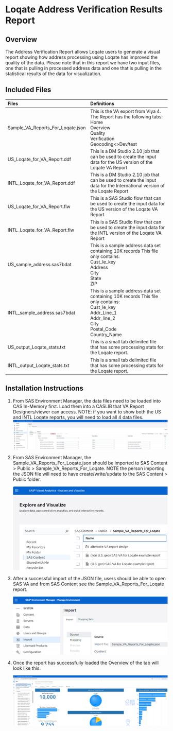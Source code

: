 # Loqate Address Verification Results Report 

## Overview

The Address Verification Report allows Loqate users to generate a visual report showing how address processing using Loqate has improved the quality of the data.  Please note that in this report we have two input files, one that is pulling in processed address data and one that is pulling in the statistical results of the data for visualization.

## Included Files

| Files                             | Definitions                                                  |
| :-------------------------------- | :----------------------------------------------------------- |
| Sample_VA_Reports_For_Loqate.json | This is the VA export from Viya 4.  The Report has the following tabs:<br>Home<br>Overview<br>Quality<br>Verification<br>Geocoding<>Dev/test |
| US_Loqate_for_VA_Report.ddf       | This is a DM Studio 2.10 job that can be used to create the input data for the US version of the Loqate VA Report |
| INTL_Loqate_for_VA_Report.ddf     | This is a DM Studio 2.10 job that can be used to create the input data for the International version of the Loqate Report |
| US_Loqate_for_VA_Report.flw       | This is a SAS Studio flow that can be used to create the input data for the US version of the Loqate VA Report |
| INTL_Loqate_for_VA_Report.flw     | This is a SAS Studio flow that can be used to create the input data for the INTL version of the Loqate VA Report |
| US_sample_address.sas7bdat        | This is a sample address data set containing 10K records  This file only contains:<br>Cust_le_key<br/>Address<br/>City<br/>State<br/>ZIP |
| INTL_sample_address.sas7bdat      | This is a sample address data set containing 10K records  This file only contains:<br/>Cust_le_key<br/>Addr_Line_1<br/>Addr_line_2<br/>City<br/>Postal_Code<br/>Country_Name |
| US_output_Loqate_stats.txt        | This is a small tab delimited file that has some processing stats for the Loqate report. |
| INTL_output_Loqate_stats.txt      | This is a small tab delimited file that has some processing stats for the Loqate report. |

## Installation Instructions

1. From SAS Environment Manager, the data files need to be loaded into CAS In-Memory first.  Load them into a CASLIB that VA Report Designers/viewer can access.  NOTE:  if you want to show both the US and INTL Loqate reports, you will need to load all 4 data files.
    ![](Images/Step2.png)

2. From SAS Environment Manager, the Sample_VA_Reports_For_Loqate.json should be imported to SAS Content > Public > Sample_VA_Reports_For_Loqate.  NOTE the person importing the JSON file will need to have create/write/update to the SAS Content > Public folder.

    ![](Images/Step1.png)
    

3. After a successful import of the JSON file, users should be able to open SAS VA and from SAS Content see the Sample_VA_Reports_For_Loqate report.

    ![](Images/Step3.png)
    

4. Once the report has successfully loaded the Overview of the tab will look like this.

    ![](Images/Step4.png)





